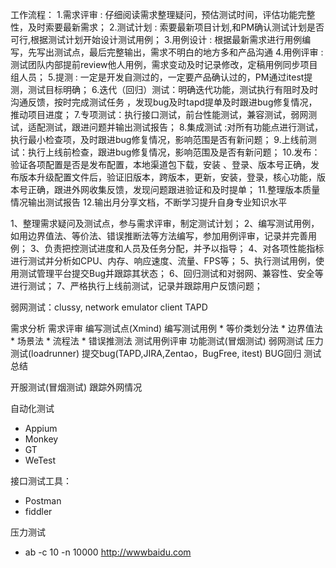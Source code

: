 
工作流程：
1.需求评审 : 仔细阅读需求整理疑问，预估测试时间，评估功能完整性，及时索要最新需求；
2.测试计划 : 索要最新项目计划,和PM确认测试计划是否可行,根据测试计划开始设计测试用例；
3.用例设计 : 根据最新需求进行用例编写，先写出测试点，最后完整输出，需求不明白的地方多和产品沟通
4.用例评审 : 测试团队内部提前review他人用例，需求变动及时记录修改，定稿用例同步项目组人员；
5.提测 : 一定是开发自测过的，一定要产品确认过的，PM通过itest提测，测试目标明确；
6.迭代（回归）测试：明确迭代功能，测试执行有阻时及时沟通反馈，按时完成测试任务 ，发现bug及时tapd提单及时跟进bug修复情况，推动项目进度；
7.专项测试：执行接口测试，前台性能测试，兼容测试，弱网测试，适配测试，跟进问题并输出测试报告；
8.集成测试 :对所有功能点进行测试，执行最小检查项，及时跟进bug修复情况，影响范围是否有新问题；
9.上线前测试：执行上线前检查，跟进bug修复情况，影响范围及是否有新问题；
10.发布：验证各项配置是否是发布配置，本地渠道包下载，安装 、登录、版本号正确，发布版本升级配置文件后，验证旧版本，跨版本，更新，安装，登录，核心功能，版本号正确，跟进外网收集反馈，发现问题跟进验证和及时提单；
11.整理版本质量情况输出测试报告
12.输出月分享文档，不断学习提升自身专业知识水平



1、整理需求疑问及测试点，参与需求评审，制定测试计划；
2、编写测试用例，如用边界值法、等价法、错误推断法等方法编写，参加用例评审，记录并完善用例；
3、负责把控测试进度和人员及任务分配，并予以指导；
4、对各项性能指标进行测试并分析如CPU、内存、响应速度、流量、FPS等；
5、执行测试用例，使用测试管理平台提交Bug并跟踪其状态；
6、回归测试和对弱网、兼容性、安全等进行测试；
7、严格执行上线前测试，记录并跟踪用户反馈问题；


弱网测试：clussy, network emulator client
TAPD



需求分析
需求评审
编写测试点(Xmind)
编写测试用例 
    * 等价类划分法
    * 边界值法
    * 场景法
    * 流程法
    * 错误推测法
测试用例评审
功能测试(冒烟测试)
弱网测试
压力测试(loadrunner)
提交bug(TAPD,JIRA,Zentao，BugFree, itest)
BUG回归
测试总结

开服测试(冒烟测试)
跟踪外网情况


自动化测试
* Appium
* Monkey
* GT
* WeTest

接口测试工具：
* Postman
* fiddler

压力测试
* ab -c 10 -n 10000 http://wwwbaidu.com
